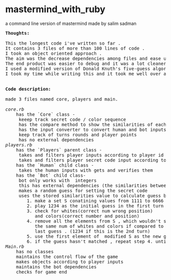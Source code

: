 # mastermind_with_ruby
a command line version of mastermind
made by salim sadman

<pre>
<strong>Thoughts:</strong>

This the longest code i've written so far .
It contains 3 files of more than 100 lines of code . 
I took an object oriented approach . 
The aim was the decrease dependencies among files and ease up the debugging process . 
The end product was easier to debug and it was a lot cleaner than my other projects . 
I used a modified version of Donald Knuth's five-guess algorith for the bot . 
I took my time while writing this and it took me well over a week to finish it properly


<strong>Code description:</strong>

made 3 files named core, players and main.

<i>core.rb</i>
	has the `Core` class -
	 keeep track secret code / color sequence
	 has the compare method to show the similarities of each guess
	 has the input converter to convert human and bot inputs 
	 keep track of turns rounds and player points
	 has no external dependencies
<i>players.rb</i>
	has the `Players` parent class -
	 takes and filters player inputs according to player id
	 takes and filters player secret code input according to player id
	has the `Human` child class - 
	 takes the human inputs with gets and verifies them
	has the `Bot` child class-
	 bot only works with  integers
	 this has external dependencies (the similarities between guess and secret code)
	 makes a random guess for setting the secret code
	 uses the stored similarities value to calculate guess between turns -
	 	1. make a set S conatining values from 1111 to 6666
	 	2. play 1234 as the initial guess in the first turn
	 	3. check for whites(correct num wrong position) 
	 	   and colors(correct number and position)
	 	4. remove all the elements from S , which wouldn't score
	 	   the same num of whites and colors if compared to the 
	 	   last guess . (1234 if this is the 2nd turn)
	 	5. use the first element of  modified S as the new guess
	 	6. if the guess hasn't matched , repeat step 4. until it does
<i>Main.rb</i>
	has no classes
	maintains the control flow of the game
	makes objects according to player inputs
	maintains the bot dependencies
	checks for game end
</pre>




